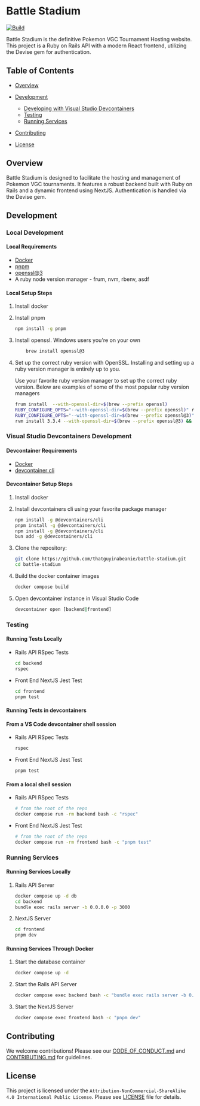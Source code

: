 # Battle Stadium

[![Build](https://github.com/thatguyinabeanie/battle-stadium/actions/workflows/ruby_on_rails.yml/badge.svg?branch=main)](https://github.com/thatguyinabeanie/battle-stadium/actions/workflows/ruby_on_rails.yml)

Battle Stadium is the definitive Pokemon VGC Tournament Hosting website. This project is a Ruby on Rails API with a modern React frontend, utilizing the Devise gem for authentication.

## Table of Contents

- [Overview](#overview)

- [Development](#development)
  - [Developing with Visual Studio Devcontainers](#visual-studio-devcontainers-development)
  - [Testing](#testing)
  - [Running Services](#running-services)
- [Contributing](#contributing)
- [License](#license)

## Overview

Battle Stadium is designed to facilitate the hosting and management of Pokemon VGC tournaments. It features a robust backend built with Ruby on Rails and a dynamic frontend using NextJS. Authentication is handled via the Devise gem.

## Development

### Local Development

#### Local Requirements

- [Docker](https://docs.docker.com/get-docker/)
- [pnpm](https://pnpm.io/)
- [openssl@3](https://formulae.brew.sh/formula/openssl@3)
- A ruby node version manager - frum, nvm, rbenv, asdf

#### Local Setup Steps

1. Install docker

2. Install pnpm

    ```bash
    npm install -g pnpm
    ```

3. Install openssl. Windows users you're on your own

    ```bash
        brew install openssl@3
    ```

4. Set up the correct ruby version with OpenSSL. Installing and setting up a ruby version manager is entirely up to you.

    Use your favorite ruby version manager to set up the correct ruby version. Below are examples of some of
    the most popular ruby version managers

    ```bash
    frum install  --with-openssl-dir=$(brew --prefix openssl)
    RUBY_CONFIGURE_OPTS="--with-openssl-dir=$(brew --prefix openssl)" rbenv install
    RUBY_CONFIGURE_OPTS="--with-openssl-dir=$(brew --prefix openssl@3)" asdf install ruby
    rvm install 3.3.4 --with-openssl-dir=$(brew --prefix openssl@3) && rvm use
    ```

### Visual Studio Devcontainers Development

#### Devcontainer Requirements

- [Docker](https://docs.docker.com/get-docker/)
- [devcontainer cli](https://github.com/devcontainers/cli)

#### Devcontainer Setup Steps

1. Install docker

2. Install devcontainers cli using your favorite package manager

    ```bash
    npm install -g @devcontainers/cli
    pnpm install -g @devcontainers/cli
    npm install -g @devcontainers/cli
    bun add -g @devcontainers/cli
    ```

3. Clone the repository:

    ```bash
    git clone https://github.com/thatguyinabeanie/battle-stadium.git
    cd battle-stadium
    ```

4. Build the docker container images

    ```bash
    docker compose build
    ```

5. Open devcontainer instance in Visual Studio Code

    ```bash
    devcontainer open [backend|frontend]
    ```

### Testing

#### Running Tests Locally

- Rails API RSpec Tests

    ```bash
    cd backend
    rspec
    ```

- Front End NextJS Jest Test

    ```bash
    cd frontend
    pnpm test
    ```

#### Running Tests in devcontainers

#### From a VS Code devcontainer shell session

- Rails API RSpec Tests

    ```bash
    rspec
    ```

- Front End NextJS Jest Test

    ```bash
    pnpm test
    ```

#### From a local shell session

- Rails API RSpec Tests

    ```bash
    # from the root of the repo
    docker compose run -rm backend bash -c "rspec"
    ```

- Front End NextJS Jest Test

    ```bash
    # from the root of the repo
    docker compose run -rm frontend bash -c "pnpm test"
    ```

### Running Services

#### Running Services Locally

1. Rails API Server

    ```bash
    docker compose up -d db
    cd backend
    bundle exec rails server -b 0.0.0.0 -p 3000
    ```

2. NextJS Server

    ```bash
    cd frontend
    pnpm dev
    ```

#### Running Services Through Docker

1. Start the database container

    ```bash
    docker compose up -d
    ```

2. Start the Rails API Server

    ```bash
    docker compose exec backend bash -c "bundle exec rails server -b 0.0.0.0 -p 3000"
    ```

3. Start the NextJS Server

    ```bash
    docker compose exec frontend bash -c "pnpm dev"
    ```

## Contributing

We welcome contributions! Please see our [CODE_OF_CONDUCT.md](CODE_OF_CONDUCT.md) and [CONTRIBUTING.md](CONTRIBUTING.md) for guidelines.

## License

This project is licensed under the `Attribution-NonCommercial-ShareAlike 4.0 International Public License`. Please see [LICENSE](./LICENSE) file for details.
